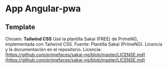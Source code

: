 # App Angular-pwa 
## Template
Chosen: **Tailwind CSS**
Usé la plantilla Sakai (FREE) de PrimeNG, implementada con Tailwind CSS.
Fuente: Plantilla Sakai (PrimeNG). Licencia y la documentación en el repositorio.
Licencia: [https://github.com/primefaces/sakai-ng/blob/master/LICENSE.md](https://github.com/primefaces/sakai-ng/blob/master/LICENSE.md)